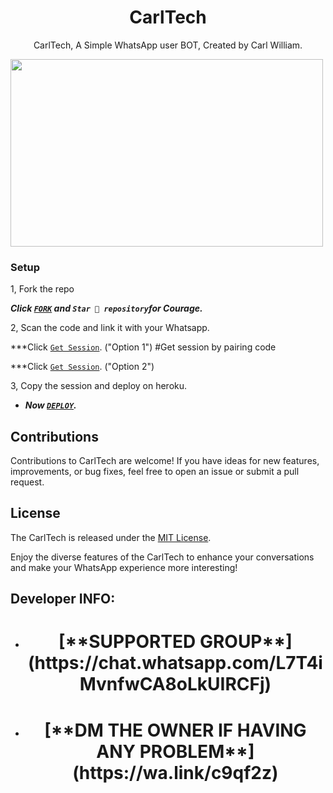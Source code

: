  <h1 align="center"> CarlTech </h1>
<p align="center"> CarlTech, A Simple WhatsApp user BOT, Created by Carl William.
</p>



<img src="https://telegra.ph/file/164dd0daed27a5330f912.jpg" width="500" height="300"/>



### Setup

1, Fork the repo

   ***Click [`FORK`](https://github.com/Carl165/CarlTech/tree/main) and `Star 🌟 repository`for Courage.***
  


2, Scan the code and link it with your Whatsapp.


  ***Click [`Get Session`](https://ibrahim-tech-1-4a7321f212d3.herokuapp.com/). ("Option 1")
  #Get session by pairing code
  
  ***Click [`Get Session`](https://ibrahim-tech-qr-1-2-1.onrender.com/). ("Option 2")


   
3, Copy the session and deploy on heroku.  

   
 - ***Now [`DEPLOY`](https://dashboard.heroku.com/new?template=https://github.com/Carl165/CarlTech/edit/tree/main?tab=readme-ov-file).***


## Contributions

Contributions to CarlTech are welcome! If you have ideas for new features, improvements, or bug fixes, feel free to open an issue or submit a pull request.

## License

The CarlTech is released under the [MIT License](https://opensource.org/licenses/MIT).

Enjoy the diverse features of the CarlTech  to enhance your conversations and make your WhatsApp experience more interesting!

## Developer INFO:

- <h1 align="center"> [**SUPPORTED GROUP**](https://chat.whatsapp.com/L7T4iMvnfwCA8oLkUIRCFj)
- <h1 align="center"> [**DM THE OWNER IF HAVING ANY PROBLEM**](https://wa.link/c9qf2z)

